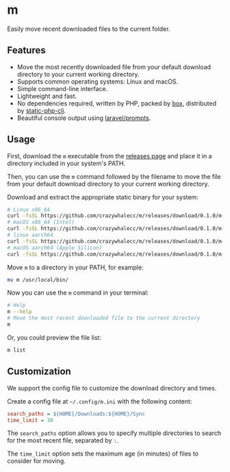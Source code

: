 # m

Easily move recent downloaded files to the current folder.

## Features

- Move the most recently downloaded file from your default download directory to your current working directory.
- Supports common operating systems: Linux and macOS.
- Simple command-line interface.
- Lightweight and fast.
- No dependencies required, written by PHP, packed by [box](https://box-project.github.io/), distributed by [static-php-cli](https://static-php.dev).
- Beautiful console output using [laravel/prompts](https://laravel.com/docs/12.x/prompts).

## Usage

First, download the `m` executable from the [releases page](https://github.com/crazywhalecc/m/releases) and place it in a directory included in your system's PATH.

Then, you can use the `m` command followed by the filename to move the file from your default download directory to your current working directory.

Download and extract the appropriate static binary for your system:

```bash
# Linux x86_64
curl -fsSL https://github.com/crazywhalecc/m/releases/download/0.1.0/m-linux-x86_64.tgz -o m-linux-x86_64.tgz && tar -zxvf m-linux-x86_64.tgz && rm m-linux-x86_64.tgz
# macOS x86_64 (Intel)
curl -fsSL https://github.com/crazywhalecc/m/releases/download/0.1.0/m-macos-x86_64.tgz -o m-macos-x86_64.tgz && tar -zxvf m-macos-x86_64.tgz && rm m-macos-x86_64.tgz
# linux aarch64
curl -fsSL https://github.com/crazywhalecc/m/releases/download/0.1.0/m-linux-aarch64.tgz -o m-linux-aarch64.tgz && tar -zxvf m-linux-aarch64.tgz && rm m-linux-aarch64.tgz
# macOS aarch64 (Apple Silicon)
curl -fsSL https://github.com/crazywhalecc/m/releases/download/0.1.0/m-macos-aarch64.tgz -o m-macos-aarch64.tgz && tar -zxvf m-macos-aarch64.tgz && rm m-macos-aarch64.tgz
```

Move `m` to a directory in your PATH, for example:

```bash
mv m /usr/local/bin/
```

Now you can use the `m` command in your terminal:

```bash
# Help
m --help
# Move the most recent downloaded file to the current directory
m
```

Or, you could preview the file list:

```bash
m list
```

## Customization

We support the config file to customize the download directory and times.

Create a config file at `~/.config/m.ini` with the following content:

```ini
search_paths = ${HOME}/Downloads:${HOME}/Sync
time_limit = 30
```

The `search_paths` option allows you to specify multiple directories to search for the most recent file, 
separated by `:`. 

The `time_limit` option sets the maximum age (in minutes) of files to consider for moving.
